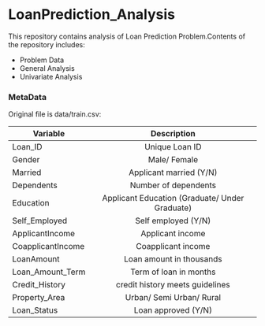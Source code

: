 # LoanPrediction_Analysis


This repository contains analysis of Loan Prediction Problem.Contents of the repository includes:

  - Problem Data
  - General Analysis
  - Univariate Analysis



### MetaData

Original file is data/train.csv:


| Variable        | Description           | 
| ------------- |:-------------:| 
| Loan_ID      | Unique Loan ID | 
| Gender      | Male/ Female      |   
| Married | Applicant married (Y/N)      |   
| Dependents |Number of dependents      |  
| Education | Applicant Education (Graduate/ Under Graduate)      |  
| Self_Employed | Self employed (Y/N)      |  
| ApplicantIncome | Applicant income      |  
| CoapplicantIncome | Coapplicant income      | 
| LoanAmount | Loan amount in thousands      |  
| Loan_Amount_Term | Term of loan in months      |  
| Credit_History | credit history meets guidelines      |  
| Property_Area | Urban/ Semi Urban/ Rural      | 
| Loan_Status | Loan approved (Y/N)      | 


